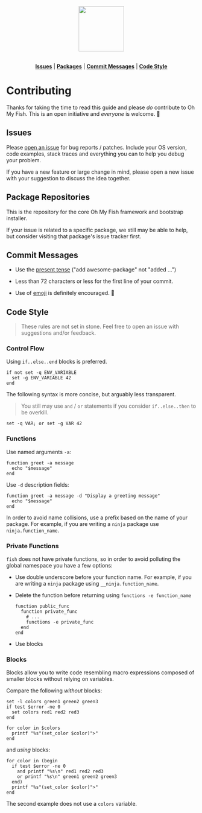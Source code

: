 <div align="center">
  <a href="http://github.com/oh-my-fish/oh-my-fish">
    <img width=120px  src="https://cloud.githubusercontent.com/assets/8317250/8510172/f006f0a4-230f-11e5-98b6-5c2e3c87088f.png">
  </a>
</div>

<br>

<p align="center">
<b><a href="#issues">Issues</a></b>
|
<b><a href="#package-repositories">Packages</a></b>
|
<b><a href="#commit-messages">Commit Messages</a></b>
|
<b><a href="#code-style">Code Style</a></b>
</p>

# Contributing

Thanks for taking the time to read this guide and please _do_ contribute to Oh My Fish. This is an open initiative and _everyone_ is welcome. :metal:

## Issues

Please [open an issue](https://github.com/oh-my-fish/oh-my-fish/issues) for bug reports / patches. Include your OS version, code examples, stack traces and everything you can to help you debug your problem.

If you have a new feature or large change in mind, please open a new issue with your suggestion to discuss the idea together.

## Package Repositories

This is the repository for the core Oh My Fish framework and bootstrap installer.

If your issue is related to a specific package, we still may be able to help, but consider visiting that package's issue tracker first.

## Commit Messages

+ Use the [present tense](https://simple.wikipedia.org/wiki/Present_tense) ("add awesome-package" not "added ...")

+ Less than 72 characters or less for the first line of your commit.

+ Use of [emoji](http://www.emoji-cheat-sheet.com/) is definitely encouraged. :lollipop:

## Code Style

> These rules are not set in stone. Feel free to open an issue with suggestions and/or feedback.

### Control Flow

Using `if..else..end` blocks is preferred.

```fish
if not set -q ENV_VARIABLE
  set -g ENV_VARIABLE 42
end
```

The following syntax is more concise, but arguably less transparent.

> You still may use `and` / `or` statements if you consider `if..else..then` to be overkill.

```fish
set -q VAR; or set -g VAR 42
```

### Functions

Use named arguments `-a`:

```fish
function greet -a message
  echo "$message"
end
```

Use `-d` description fields:

```fish
function greet -a message -d "Display a greeting message"
  echo "$message"
end
```

In order to avoid name collisions, use a prefix based on the name of your package. For example, if you are writing a `ninja` package use `ninja.function_name`.


### Private Functions

`fish` does not have private functions, so in order to avoid polluting the global namespace you have a few options:


+ Use double underscore before your function name. For example, if you are writing a `ninja` package using `__ninja.function_name`.

+ Delete the function before returning using `functions -e function_name`

  ```fish
  function public_func
    function private_func
      # ...
      functions -e private_func
    end
  end
  ```

+ Use blocks

### Blocks

Blocks allow you to write code resembling macro expressions composed of smaller blocks without relying on variables.

Compare the following _without_ blocks:

```fish
set -l colors green1 green2 green3
if test $error -ne 0
  set colors red1 red2 red3
end

for color in $colors
  printf "%s"(set_color $color)">"
end
```

and _using_ blocks:

```fish
for color in (begin
  if test $error -ne 0
    and printf "%s\n" red1 red2 red3
    or printf "%s\n" green1 green2 green3
  end)
  printf "%s"(set_color $color)">"
end
```

The second example does not use a `colors` variable.
